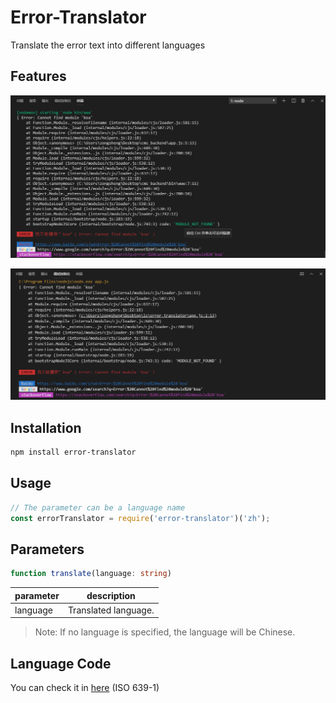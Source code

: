 # Error-Translator
Translate the error text into different languages

## Features

![one](./img/one.png)



![two](./img/two.png)

## Installation

```bash
npm install error-translator
```

## Usage

```javascript
// The parameter can be a language name
const errorTranslator = require('error-translator')('zh');
```

## Parameters

```typescript
function translate(language: string)
```

| parameter | description                 |
| --------- | --------------------------- |
| language  | Translated language.        |

> Note: If no language is specified, the language will be Chinese.

## Language Code
You can check it in [here](https://en.wikipedia.org/wiki/List_of_ISO_639-1_codes) (ISO 639-1)

